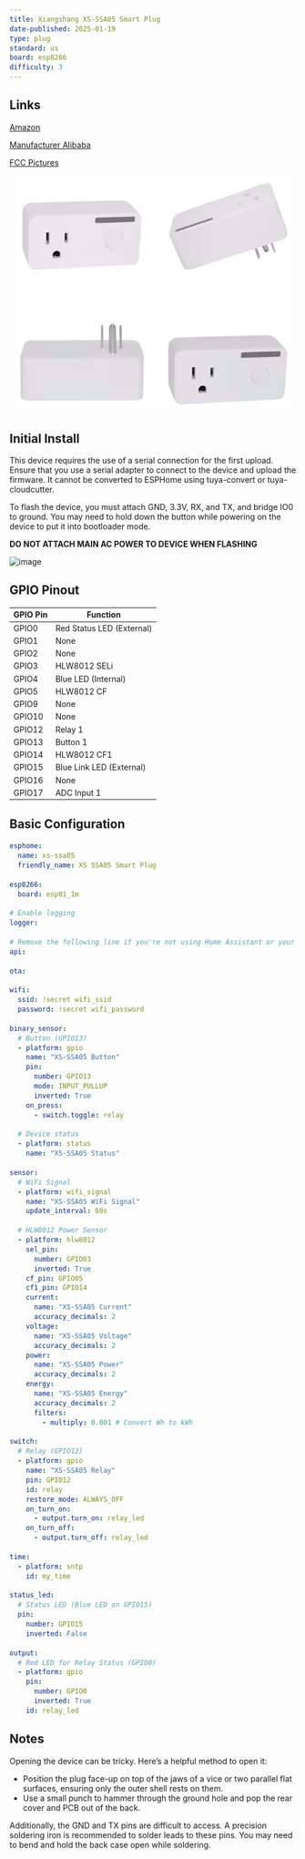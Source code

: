```yaml
---
title: Xiangshang XS-SSA05 Smart Plug
date-published: 2025-01-19
type: plug
standard: us
board: esp8266
difficulty: 3
---
```


## Links

[Amazon](https://www.amazon.com/gp/product/B07KP3HQR4)

[Manufacturer Alibaba](https://www.alibaba.com/product-detail/XS-SSA05-220V-US-standard-electrical_62365683004.html)

[FCC Pictures](https://fcc.report/FCC-ID/2AL65-XSSSA05/3627360.pdf)

![image](XS-SSA05-Overview.png)

## Initial Install

This device requires the use of a serial connection for the first upload. Ensure that you use a serial adapter to connect to the device and upload the firmware.
It cannot be converted to ESPHome using tuya-convert or tuya-cloudcutter.

To flash the device, you must attach GND, 3.3V, RX, and TX, and bridge IO0 to ground. You may need to hold down the button while powering on the device to put it into bootloader mode. 

**DO NOT ATTACH MAIN AC POWER TO DEVICE WHEN FLASHING**

![image](XS-SSA05-Flashing-Pins.png)

## GPIO Pinout

| GPIO Pin | Function                  |
| -------- |---------------------------|
| GPIO0    | Red Status LED (External) |
| GPIO1    | None                      |
| GPIO2    | None                      |
| GPIO3    | HLW8012 SELi              |
| GPIO4    | Blue LED (Internal)       |
| GPIO5    | HLW8012 CF                |
| GPIO9    | None                      |
| GPIO10   | None                      |
| GPIO12   | Relay 1                   |
| GPIO13   | Button 1                  |
| GPIO14   | HLW8012 CF1               |
| GPIO15   | Blue Link LED (External)  |
| GPIO16   | None                      |
| GPIO17   | ADC Input 1               |

## Basic Configuration

```yaml
esphome:
  name: xs-ssa05
  friendly_name: XS SSA05 Smart Plug

esp8266:
  board: esp01_1m

# Enable logging
logger:

# Remove the following line if you're not using Home Assistant or your switch will restart every now and again
api:

ota:

wifi:
  ssid: !secret wifi_ssid
  password: !secret wifi_password

binary_sensor:
  # Button (GPIO13)
  - platform: gpio
    name: "XS-SSA05 Button"
    pin:
      number: GPIO13
      mode: INPUT_PULLUP
      inverted: True
    on_press:
      - switch.toggle: relay

  # Device status
  - platform: status
    name: "XS-SSA05 Status"

sensor:
  # WiFi Signal
  - platform: wifi_signal
    name: "XS-SSA05 WiFi Signal"
    update_interval: 60s

  # HLW8012 Power Sensor
  - platform: hlw8012
    sel_pin:
      number: GPIO03
      inverted: True
    cf_pin: GPIO05
    cf1_pin: GPIO14
    current:
      name: "XS-SSA05 Current"
      accuracy_decimals: 2
    voltage:
      name: "XS-SSA05 Voltage"
      accuracy_decimals: 2
    power:
      name: "XS-SSA05 Power"
      accuracy_decimals: 2
    energy:
      name: "XS-SSA05 Energy"
      accuracy_decimals: 2
      filters:
        - multiply: 0.001 # Convert Wh to kWh

switch:
  # Relay (GPIO12)
  - platform: gpio
    name: "XS-SSA05 Relay"
    pin: GPIO12
    id: relay
    restore_mode: ALWAYS_OFF
    on_turn_on:
      - output.turn_on: relay_led
    on_turn_off:
      - output.turn_off: relay_led

time:
  - platform: sntp
    id: my_time

status_led:
  # Status LED (Blue LED on GPIO15)
  pin:
    number: GPIO15
    inverted: False

output:
  # Red LED for Relay Status (GPIO0)
  - platform: gpio
    pin:
      number: GPIO0
      inverted: True
    id: relay_led
```

## Notes

Opening the device can be tricky. Here’s a helpful method to open it:

- Position the plug face-up on top of the jaws of a vice or two parallel flat surfaces, ensuring only the outer shell rests on them.
- Use a small punch to hammer through the ground hole and pop the rear cover and PCB out of the back.

Additionally, the GND and TX pins are difficult to access. A precision soldering iron is recommended to solder leads to these pins. 
You may need to bend and hold the back case open while soldering.